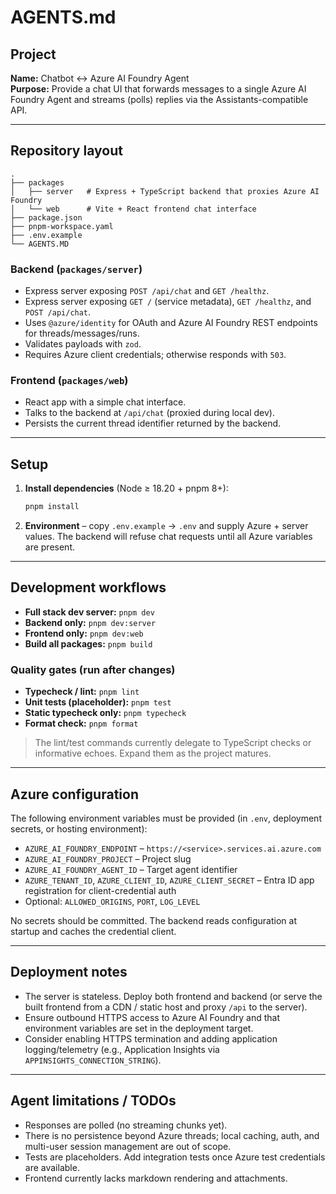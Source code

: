 # AGENTS.md

## Project
**Name:** Chatbot ↔ Azure AI Foundry Agent  
**Purpose:** Provide a chat UI that forwards messages to a single Azure AI Foundry Agent and streams (polls) replies via the Assistants-compatible API.

---

## Repository layout
```
.
├── packages
│   ├── server   # Express + TypeScript backend that proxies Azure AI Foundry
│   └── web      # Vite + React frontend chat interface
├── package.json
├── pnpm-workspace.yaml
├── .env.example
└── AGENTS.MD
```

### Backend (`packages/server`)
- Express server exposing `POST /api/chat` and `GET /healthz`.
- Express server exposing `GET /` (service metadata), `GET /healthz`, and `POST /api/chat`.
- Uses `@azure/identity` for OAuth and Azure AI Foundry REST endpoints for threads/messages/runs.
- Validates payloads with `zod`.
- Requires Azure client credentials; otherwise responds with `503`.

### Frontend (`packages/web`)
- React app with a simple chat interface.
- Talks to the backend at `/api/chat` (proxied during local dev).
- Persists the current thread identifier returned by the backend.

---

## Setup
1. **Install dependencies** (Node ≥ 18.20 + pnpm 8+):
   ```bash
   pnpm install
   ```
2. **Environment** – copy `.env.example` → `.env` and supply Azure + server values. The backend will refuse chat requests until all Azure variables are present.

---

## Development workflows
- **Full stack dev server:** `pnpm dev`
- **Backend only:** `pnpm dev:server`
- **Frontend only:** `pnpm dev:web`
- **Build all packages:** `pnpm build`

### Quality gates (run after changes)
- **Typecheck / lint:** `pnpm lint`
- **Unit tests (placeholder):** `pnpm test`
- **Static typecheck only:** `pnpm typecheck`
- **Format check:** `pnpm format`

> The lint/test commands currently delegate to TypeScript checks or informative echoes. Expand them as the project matures.

---

## Azure configuration
The following environment variables must be provided (in `.env`, deployment secrets, or hosting environment):
- `AZURE_AI_FOUNDRY_ENDPOINT` – `https://<service>.services.ai.azure.com`
- `AZURE_AI_FOUNDRY_PROJECT` – Project slug
- `AZURE_AI_FOUNDRY_AGENT_ID` – Target agent identifier
- `AZURE_TENANT_ID`, `AZURE_CLIENT_ID`, `AZURE_CLIENT_SECRET` – Entra ID app registration for client-credential auth
- Optional: `ALLOWED_ORIGINS`, `PORT`, `LOG_LEVEL`

No secrets should be committed. The backend reads configuration at startup and caches the credential client.

---

## Deployment notes
- The server is stateless. Deploy both frontend and backend (or serve the built frontend from a CDN / static host and proxy `/api` to the server).
- Ensure outbound HTTPS access to Azure AI Foundry and that environment variables are set in the deployment target.
- Consider enabling HTTPS termination and adding application logging/telemetry (e.g., Application Insights via `APPINSIGHTS_CONNECTION_STRING`).

---

## Agent limitations / TODOs
- Responses are polled (no streaming chunks yet).
- There is no persistence beyond Azure threads; local caching, auth, and multi-user session management are out of scope.
- Tests are placeholders. Add integration tests once Azure test credentials are available.
- Frontend currently lacks markdown rendering and attachments.
